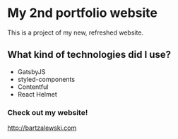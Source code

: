 # My 2nd portfolio website

This is a project of my new, refreshed website.

## What kind of technologies did I use?

- GatsbyJS
- styled-components
- Contentful
- React Helmet

### Check out my website!

http://bartzalewski.com
